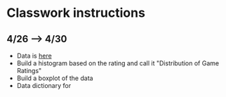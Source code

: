 # Classwork instructions

## 4/26 --> 4/30

- Data is [here](../Instructor-Shares/CSV/ratings.csv)
- Build a histogram based on the rating and call it "Distribution of Game Ratings"
- Build a boxplot of the data 
- Data dictionary for 